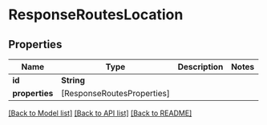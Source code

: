 # ResponseRoutesLocation

## Properties
Name | Type | Description | Notes
------------ | ------------- | ------------- | -------------
**id** | **String** |  | 
**properties** | [ResponseRoutesProperties] |  | 

[[Back to Model list]](../README.md#documentation-for-models) [[Back to API list]](../README.md#documentation-for-api-endpoints) [[Back to README]](../README.md)


